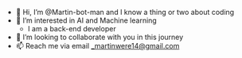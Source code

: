 - 👋 Hi, I’m @Martin-bot-man and I know a thing or two about coding
- 👀 I’m interested in AI and Machine learning
  -  I am a back-end developer  
- 💞️ I’m looking to collaborate with you in this journey
- 📫 Reach me via email _martinwere14@gmail.com 

<!---
Martin-bot-man/Martin-bot-man is a ✨ special ✨ repository because its `README.md` (this file) appears on your GitHub profile.
You can click the Preview link to take a look at your changes.
--->
